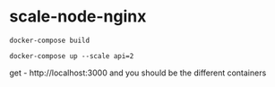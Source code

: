 # scale-node-nginx
`docker-compose build`

`docker-compose up --scale api=2`

get - http://localhost:3000 and you should be the different containers 
